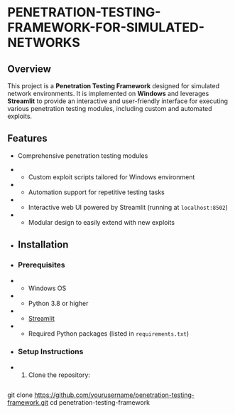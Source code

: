 # PENETRATION-TESTING-FRAMEWORK-FOR-SIMULATED-NETWORKS

## Overview
This project is a **Penetration Testing Framework** designed for simulated network environments. It is implemented on **Windows** and leverages **Streamlit** to provide an interactive and user-friendly interface for executing various penetration testing modules, including custom and automated exploits.

## Features
- Comprehensive penetration testing modules
- - Custom exploit scripts tailored for Windows environment
- - Automation support for repetitive testing tasks
- - Interactive web UI powered by Streamlit (running at `localhost:8502`)
- - Modular design to easily extend with new exploits
       
- ## Installation
       
- ### Prerequisites
- - Windows OS
- - Python 3.8 or higher
- - [Streamlit](https://streamlit.io/)
- - Required Python packages (listed in `requirements.txt`)
               
- ### Setup Instructions
- 1. Clone the repository:
   ```bash
git clone https://github.com/yourusername/penetration-testing-framework.git
    cd penetration-testing-framework
                        
